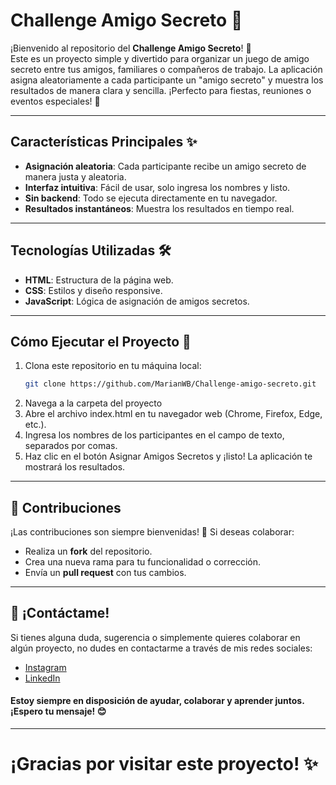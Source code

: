 # Challenge Amigo Secreto 🎁

¡Bienvenido al repositorio del **Challenge Amigo Secreto**! 🎉  
Este es un proyecto simple y divertido para organizar un juego de amigo secreto entre tus amigos, familiares o compañeros de trabajo. La aplicación asigna aleatoriamente a cada participante un "amigo secreto" y muestra los resultados de manera clara y sencilla. ¡Perfecto para fiestas, reuniones o eventos especiales! 🥳

---

## Características Principales ✨

- **Asignación aleatoria**: Cada participante recibe un amigo secreto de manera justa y aleatoria.
- **Interfaz intuitiva**: Fácil de usar, solo ingresa los nombres y listo.
- **Sin backend**: Todo se ejecuta directamente en tu navegador.
- **Resultados instantáneos**: Muestra los resultados en tiempo real.

---

## Tecnologías Utilizadas 🛠️

- **HTML**: Estructura de la página web.
- **CSS**: Estilos y diseño responsive.
- **JavaScript**: Lógica de asignación de amigos secretos.

---

## Cómo Ejecutar el Proyecto 🚀

1. Clona este repositorio en tu máquina local:
   ```bash
   git clone https://github.com/MarianWB/Challenge-amigo-secreto.git
2. Navega a la carpeta del proyecto
4. Abre el archivo index.html en tu navegador web (Chrome, Firefox, Edge, etc.).
5. Ingresa los nombres de los participantes en el campo de texto, separados por comas.
6. Haz clic en el botón Asignar Amigos Secretos y ¡listo! La aplicación te mostrará los resultados.

---

## 🚀 Contribuciones

¡Las contribuciones son siempre bienvenidas! 💖 Si deseas colaborar:
- Realiza un **fork** del repositorio.
- Crea una nueva rama para tu funcionalidad o corrección.
- Envía un **pull request** con tus cambios.

---

## 💬 ¡Contáctame!

Si tienes alguna duda, sugerencia o simplemente quieres colaborar en algún proyecto, no dudes en contactarme a través de mis redes sociales:

- [Instagram](https://www.instagram.com/ozmarian_/)
- [LinkedIn](https://www.linkedin.com/in/marianwb/)

<h4>Estoy siempre en disposición de ayudar, colaborar y aprender juntos. ¡Espero tu mensaje! 😊</h4>

---

<h1>¡Gracias por visitar este proyecto! ✨</h1>

